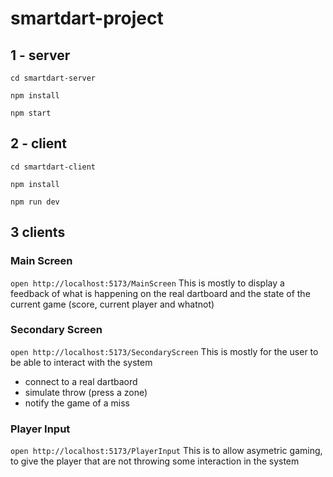 # smartdart-project

## 1 - server

`cd smartdart-server`

`npm install`

`npm start`

## 2 - client

`cd smartdart-client`

`npm install`

`npm run dev`

## 3 clients
### Main Screen
`open http://localhost:5173/MainScreen`
This is mostly to display a feedback of what is happening on the real dartboard and the state of the current game (score, current player and whatnot)

### Secondary Screen
`open http://localhost:5173/SecondaryScreen`
This is mostly for the user to be able to interact with the system
- connect to a real dartbaord
- simulate throw (press a zone)
- notify the game of a miss

### Player Input
`open http://localhost:5173/PlayerInput`
This is to allow asymetric gaming, to give the player that are not throwing some interaction in the system
